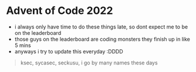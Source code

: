 # Advent of Code 2022
- i always only have time to do these things late, so dont expect me to be on the leaderboard
- those guys on the leaderboard are coding monsters they finish up in like 5 mins
- anyways i try to update this everyday :DDDD


> ksec, sycasec, seckusu, i go by many names these days
